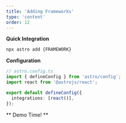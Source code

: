 ```yaml
---
title: 'Adding Frameworks'
type: 'content'
order: 12
---
```


**Quick Integration**

```bash
npx astro add {FRAMEWORK}
```

**Configuration**

```ts
// astro.config.ts
import { defineConfig } from 'astro/config';
import react from '@astrojs/react';

export default defineConfig({
  integrations: [react()],
});
```

** Demo Time! **
